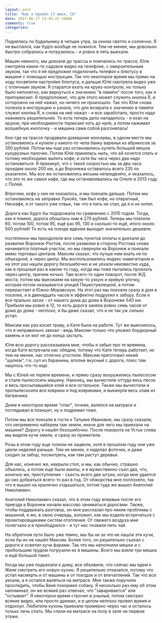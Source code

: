 ```yaml
---
layout: post
title: "Как я провёл 17 июня, Сб"
date: 2017-06-17 23:45:23 +0400
comments: true
categories: 
---
```

Поднялись по будильнику в четыре утра, за окном светло и солнечно. Я не выспался, как будто вообще не ложился. Тем не менее, мы довольно быстро собрались и погрузились - и ровно в пять выехали.

Машин немного, мы доехали до трассы и помчались по трассе, Юля смотрела какое-то садовое видео на телефоне, с омерзительным звуком, так что я ей предложил подключить телефон к блютусу в машине с помощью инструкции. Так что некоторое время мы прямо на ходу посвятили настройке блютуса, и дальше Юля смотрела видео уже с отличным звуком. Я старался ехать на круиз-контроле, но только было непонятно, как вернуться к значению "в памяти" после того, как я притормозил. Я предположил, что для этого может служить кнопка R, и осторожно на неё нажал, но ничего не произошло. Так что Юля снова полезла в инструкцию и узнала, что для возврата к значению в памяти служит кнопка R, я снова на неё нажал - и все заработало, просто надо нажимать решительнее. То есть теперь дело наладилось - я ехал на круизе, при необходимости тормозил хоть до нуля, а потом нажимал волшебную кнопочку - и машина сама собой разгонялась!

Кое-где на трассе продавали домашние консервы, в одном месте мы остановились и купили у какого-то чела банку варенья из абрикосов за 350 рублей. Потом мы еще раз остановились купить большой мешок кукурузных палочек. Потом Юля принялась ныть, что ей хочется спать и потому необходимо выпить кофе, и хотя бы часа через два надо остановиться. Я прикинул, что с такой скоростью мы за два часа проедем около 200 км, а до Воронежа оставалось всего 235 по указателю. Мы все же остановились весьма непредвзято, и оказалось, что это то же самое кафе, где мы останавливались на Опеле в 2013 году с Полей.

Впрочем, кофе у них не оказалось, и мы поехали дальше. Потом мы остановились на заправке Лукойл, там был кофе, но отвратный, Нескафе, я от такого уже отвык, так что я пить не стал, да я и не хотел.

Дорога как будто бы подорожала по сравнению с 2015 годом. Тогда, как я помню, дорога обошлась нам в 270 рублей. Теперь мы платили 60, потом 100, потом 95, ещё раз 95, 130 и сколько-то ещё, итого около 500 рублей! То есть на поезде вдвоем выходит значительно дешевле.

постепенно мы преодолели все семь пунктов оплаты и доехали до развилки Воронеж-Ростов, после развилки в сторону Ростова снова начинается платный участок, но мы свернули на Воронеж и поехали мимо торговых центров. Максим сказал, что лучше нам ехать не по объездной, а через центр. Мы воспользовались яндекс-навигатором и на этот раз нашли дорогу безошибочно и не уехали неизвестно куда, как в прошлый раз в каком-то году, когда мы тоже пытались проехать через центр, причем ночью. Там всего-то один поворот, после ЖД моста, потом мы выезжаем на какую-то узкую и кривую улочку, которая потом оказывается улицей Пешестрелецкой, а потом перерастает в Южно-Моравскую. На этот раз мы поехали сразу в дом в поселке, и в двенадцать часов я эффектно подрулил к забору. Если я все прально засек - от нашего дома до дома в Воронеже 540 км. Прибыли мы ровно в 12, то есть дорога заняла ровно семь часов от дома до дома - неплохо, я бы даже сказал, что я не так уж сильно устал.

Максим как раз косил траву, а Катя была на работе. Тут же выяснилось, что я неправильно заехал - ведь Максим только что уложил бордюрный камень и он мог не до конца застыть.

Юля всю дорогу рассказывала мне, чтобы я забыл про те времена, когда Катя встречала нас обедом, потому что Катя теперь работает, но тем не менее, нас отлично угостили. Максим приготовил некий "шулюм", т.е. суп из баранины, вполне вкусный с дороги, плюс там нашлось что-то еще.

Мы с Юлей не теряли времени, и прямо сразу вооружились пылесосом и стали пылесосить машину. Наконец, мы вычистили оттуда весь песок и весь просыпавшийся клей и все остальное. Также мы вычистили и пропылесосили все коврики и под ковриками, и выкинули весь хлам из багажника.

Днем я некоторое время "спал", точнее, валялся на матрасе и поглядывал в планшет, ну и подремал тоже.

Потом мы все поехали в гости к Татьяне Ивановне, мы сразу сказали, что непременно наберем там земли, иначе для чего мы приехали на машине? Дорогу я нашёл безошибочно. После поворота на Устье слева мы видели кучи земли, и сразу их приметили.

Розы в этом году еще толком не зацвели, хотя в прошлом году они уже цвели неделей раньше. Тем не менее, я наделал фоточек, и даже сходил за забор, посмотреть, как там растут деревья.

Для нас, конечно же, накрыли стол, и мы, как обычно, страшно объелись, а потом ещё были манты, и я мужественно съел два, что, конечно же, преступление - съесть всего две штуки, когда мне удается до них добраться всего-то раз в год. От обжорства мне поплохело, так что я вышел на крылечко отдышаться, потом туда же вышел Анатолий Николаевич.

Анатолий Николаевич сказал, что в этом году впервые после его приезда в Воронеж начали массово заниматься дорогами. Также, чтобы поддержать разговор, он мне рассказал про некие проблемы с машиной, я же, в свою очередь, изложил, как мы ездили встречаться с проектировщиками систем отопления. От свежего воздуха мне полегчало и я приободрился - и тут нас позвали пить чай.

На обратном пути было уже темно, мы бы ни за что не нашли эти кучи, если бы их не нашёл Максим. Более того, он решительно съехал с дороги и осветил кучи фарами. Так что мы наполнили мешки и с пребольшим трудом погрузили их в машины. Всего мы взяли три мешка и ещё большой пакет.

Когда мы уже подъехали к дому, все объявили, что сейчас мы едем к Жене смотреть его новую кухню. Я решительно отказался, потому что устал насмерть и от машины и от поездок и от впечатлений. Так что все уехали, а я остался валяться на матрасе. Мне также поручили проследить, чтобы Ваня покормил собаку. Я несколько раз ему об этом напоминал, он же всякий раз отвечал, что "заваривается" или "остывает". Я некоторое время строчил в унылый, потом смотрел всякие видео, или просто дремал, и в целом неплохо провел время и отдохнул. Любители кухонь приехали примерно через час и осталось только лечь спать. Мы спали на матрасе на полу в зале на первом этаже.
